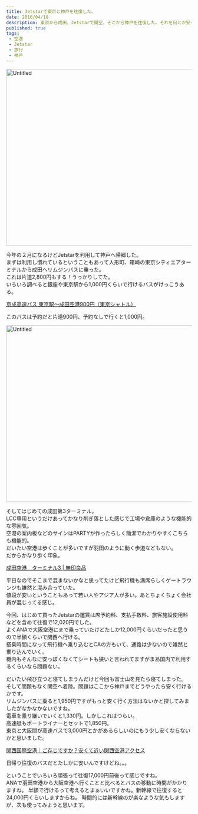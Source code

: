 ```yaml
---
title: Jetstarで東京と神戸を往復した。
date: 2016/04/18
description: 東京から成田、Jetstarで関空、そこから神戸を往復した。それを何とか安くする方法。
published: true
tags: 
 - 空港
 - Jetstar
 - 旅行
 - 神戸
---
```


<a data-flickr-embed="true"  href="https://www.flickr.com/photos/shigeki_takeguchi/24178068794/in/dateposted-public/" title="Untitled"><img src="https://farm2.staticflickr.com/1558/24178068794_47612f6e42_z.jpg" width="640" height="480" alt="Untitled"></a><script async src="//embedr.flickr.com/assets/client-code.js" charset="utf-8"></script>

今年の２月になるけどJetstarを利用して神戸へ帰郷した。  
まずは利用し慣れているということもあって人形町、箱崎の東京シティエアターミナルから成田へリムジンバスに乗った。  
これは片道2,800円もする！うっかりしてた。  
いろいろ調べると銀座や東京駅から1,000円くらいで行けるバスがけっこうある。

[京成高速バス 東京駅～成田空港900円（東京シャトル）](http://www.keiseibus.co.jp/kousoku/nrt16.html)

このバスは予約だと片道900円、予約なしで行くと1,000円。

<a data-flickr-embed="true"  href="https://www.flickr.com/photos/shigeki_takeguchi/24798872642/in/dateposted-public/" title="Untitled"><img src="https://farm2.staticflickr.com/1645/24798872642_3c9c7dab31_z.jpg" width="640" height="480" alt="Untitled"></a><script async src="//embedr.flickr.com/assets/client-code.js" charset="utf-8"></script>

そしてはじめての成田第3ターミナル。  
LCC専用というだけあってかなり削ぎ落とした感じで工場や倉庫のような機能的な雰囲気。  
空港の案内板などのサインはPARTYが作ったらしく簡潔でわかりやすくこちらも機能的。  
だいたい空港は歩くことが多いですが羽田のように動く歩道などもない。  
だからかなり歩く印象。

[成田空港　ターミナル3 | 無印良品](https://www.muji.com/jp/narita-terminal3/)

平日なのでそこまで混まないかなと思ってたけど飛行機も満席らしくゲートラウンジも雑然と混み合っていた。  
値段が安いということもあって若い人やアジア人が多い。あとちょくちょく会社員が混じってる感じ。  

今回、はじめて買ったJetstarの運賃は席予約料、支払手数料、旅客施設使用料などを含めて往復で12,020円でした。  
よくANAで大阪空港にまで乗っていたけどたしか12,000円くらいだったと思うので半額くらいで関西へ行ける。  
搭乗時間になって飛行機へ乗り込むとCAの方もいて、通路は少ないので雑然と乗り込んでいく。  
機内もそんなに安っぽくなくてシートも狭いと言われてますがまあ国内で利用するくらいなら問題ない。

だいたい飛び立つと寝てしまうんだけど今回も富士山を見たら寝てしまった。
そして問題もなく関空へ着陸。問題はここから神戸までどうやったら安く行けるかです。  
リムジンバスに乗ると1,950円ですがもっと安く行く方法はないかと探してみましたがなかなかないですね。  
電車を乗り継いでいくと1,330円。しかしこれはつらい。  
高速艇もポートライナーとセットで1,850円。  
東京と大阪間が高速バスで3,000円とかがあるらしいのにもう少し安くならないかと思いました。

[関西国際空港｜ご存じですか？安くて近い関西空港アクセス](http://www.kansai-airport.or.jp/otoku-access/)

日帰り往復のバスだとたしかに安いんですけどね。。。

ということでいろいろ頑張って往復17,000円前後って感じですね。  
ANAで羽田空港から大阪空港へ行くことと比べるとバスの移動に時間がかかりますね。
半額で行けるって考えるとまぁいいですかね。新幹線で往復すると24,000円くらいしますからね。
時間的には新幹線のが楽なような気もしますが、次も使ってみようと思います。  
